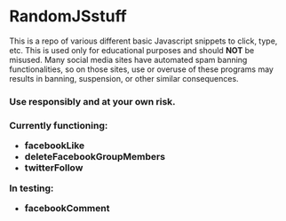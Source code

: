 RandomJSstuff
=============

This is a repo of various different basic Javascript snippets to click, type, etc. This is used only for educational purposes and should <strong>NOT</strong> be misused. Many social media sites have automated spam banning functionalities, so on those sites, use or overuse of these programs may results in banning, suspension, or other similar consequences. 

<h3>Use responsibly and at your own risk.<h3>

**Currently functioning:**

<ul>
<li>facebookLike</li>
<li>deleteFacebookGroupMembers</li>
<li>twitterFollow</li>
</ul>


**In testing:** 

<ul>
<li>facebookComment</li>
</ul>
